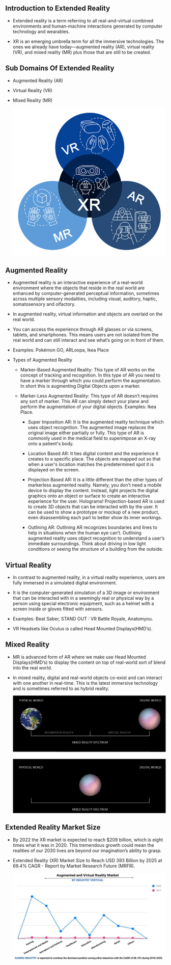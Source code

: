 ## **Introduction to Extended Reality**

- Extended reality is a term referring to all real-and-virtual combined environments and human-machine interactions generated by computer technology and wearables.

- XR is an emerging umbrella term for all the immersive technologies. The ones we already have today—augmented reality (AR), virtual reality (VR), and mixed reality (MR) plus those that are still to be created.

## **Sub Domains Of Extended Reality**

- Augmented Reality (AR)
- Virtual Reality (VR)
- Mixed Reality (MR)

  ![XR](./img/xr.png "XR")

## **Augmented Reality**

- Augmented reality is an interactive experience of a real-world environment where the objects that reside in the real world are enhanced by computer-generated perceptual information, sometimes across multiple sensory modalities, including visual, auditory, haptic, somatosensory and olfactory.

- In augmented reality, virtual information and objects are overlaid on the real world.

- You can access the experience through AR glasses or via screens, tablets, and smartphones. This means users are not isolated from the real world and can still interact and see what’s going on in front of them.

- Examples: Pokémon GO, ARLoopa, Ikea Place

- Types of Augmented Reality

  - Marker-Based Augmented Reality: This type of AR works on the concept of tracking and recognition. In this type of AR you need to have a marker through which you could perform the augmentation. In short this is augmenting Digital Objects upon a marker.

  - Marker-Less Augmented Reality: This type of AR doesn’t requires any sort of marker. This AR can simply detect your plane and perform the augmentation of your digital objects. Examples: Ikea Place.

    - Super Imposition AR: It is the augmented reality technique which uses object recognition. The augmented image replaces the original image either partially or fully. This type of AR is commonly used in the medical field to superimpose an X-ray onto a patient's body.

    - Location Based AR: It ties digital content and the experience it creates to a specific place. The objects are mapped out so that when a user's location matches the predetermined spot it is displayed on the screen.

    - Projection Based AR: It is a little different than the other types of markerless augmented reality. Namely, you don’t need a mobile device to display the content. Instead, light projects the digital graphics onto an object or surface to create an interactive experience for the user. Holograms! Projection-based AR is used to create 3D objects that can be interacted with by the user. It can be used to show a prototype or mockup of a new product, even disassembling each part to better show its inner workings.

    - Outlining AR: Outlining AR recognizes boundaries and lines to help in situations when the human eye can’t. Outlining augmented reality uses object recognition to understand a user’s immediate surroundings. Think about driving in low light conditions or seeing the structure of a building from the outside.

## **Virtual Reality**

- In contrast to augmented reality, in a virtual reality experience, users are fully immersed in a simulated digital environment.

- It is the computer-generated simulation of a 3D image or environment that can be interacted with in a seemingly real or physical way by a person using special electronic equipment, such as a helmet with a screen inside or gloves fitted with sensors.

- Examples: Beat Saber, STAND OUT : VR Battle Royale, Anatomyou.

- VR Headsets like Oculus is called Head Mounted Displays(HMD’s).

## **Mixed Reality**

- MR is advanced form of AR where we make use Head Mounted Displays(HMD’s) to display the content on top of real-world sort of blend into the real world.

- In mixed reality, digital and real-world objects co-exist and can interact with one another in real-time. This is the latest immersive technology and is sometimes referred to as hybrid reality.

  ![MR](./img/mr.png "MR")

## **Extended Reality Market Size**

- By 2022 the XR market is expected to reach $209 billion, which is eight times what it was in 2020. This tremendous growth could mean the realities of our 2030 lives are beyond our imagination’s ability to grasp.

- Extended Reality (XR) Market Size to Reach USD 393 Billion by 2025 at 69.4% CAGR - Report by Market Research Future (MRFR).

  ![XR Market Size](./img/xr-market.png "XR Market Size")
